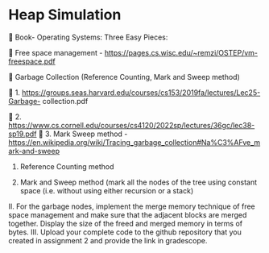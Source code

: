 # Heap Simulation


 Book- Operating Systems: Three Easy Pieces:

 Free space management - https://pages.cs.wisc.edu/~remzi/OSTEP/vm-freespace.pdf

 Garbage Collection (Reference Counting, Mark and Sweep method)

 1. https://groups.seas.harvard.edu/courses/cs153/2019fa/lectures/Lec25-Garbage-
collection.pdf

 2. https://www.cs.cornell.edu/courses/cs4120/2022sp/lectures/36gc/lec38-sp19.pdf
 3. Mark Sweep method -
https://en.wikipedia.org/wiki/Tracing_garbage_collection#Na%C3%AFve_mark-and-sweep

1. Reference Counting method

2. Mark and Sweep method (mark all the nodes of the tree using constant space (i.e. without
using either recursion or a stack)

II. For the garbage nodes, implement the merge memory technique of free space management
and make sure that the adjacent blocks are merged together. Display the size of the freed and
merged memory in terms of bytes.
III. Upload your complete code to the github repository that you created in assignment 2 and
provide the link in gradescope.
